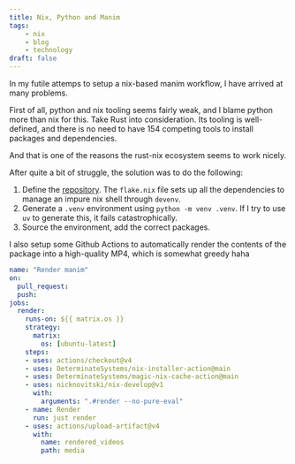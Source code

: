 ```yaml
---
title: Nix, Python and Manim
tags:
    - nix
    - blog
    - technology
draft: false
---
```


In my futile attemps to setup a nix-based manim workflow, I have arrived at many problems.

First of all, python and nix tooling seems fairly weak, and I blame python more than nix for this. Take Rust into consideration. Its tooling is well-defined, and there is no need to have 154 competing tools to install packages and dependencies.

And that is one of the reasons the rust-nix ecosystem seems to work nicely.

After quite a bit of struggle, the solution was to do the following:

1. Define the [repository](https://github.com/AlejandroGomezFrieiro/nix_manim_template). The `flake.nix` file sets up all the dependencies to manage an impure nix shell through `devenv`.
2. Generate a `.venv` environment using `python -m venv .venv`. If I try to use `uv` to generate this, it fails catastrophically.
3. Source the environment, add the correct packages.

I also setup some Github Actions to automatically render the contents of the package into a high-quality MP4, which is somewhat greedy haha

```yaml
name: "Render manim"
on:
  pull_request:
  push:
jobs:
  render:
    runs-on: ${{ matrix.os }}
    strategy:
      matrix:
        os: [ubuntu-latest]
    steps:
    - uses: actions/checkout@v4
    - uses: DeterminateSystems/nix-installer-action@main
    - uses: DeterminateSystems/magic-nix-cache-action@main
    - uses: nicknovitski/nix-develop@v1
      with:
        arguments: ".#render --no-pure-eval"
    - name: Render
      run: just render
    - uses: actions/upload-artifact@v4
      with:
        name: rendered_videos
        path: media
```
